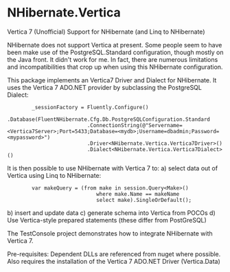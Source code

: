 NHibernate.Vertica
==================

Vertica 7 (Unofficial) Support for NHibernate (and Linq to NHibernate)

NHibernate does not support Vertica at present. Some people seem to have been make use of the PostgreSQL.Standard configuration, though mostly on the Java front. It didn't work for me. In fact, there are numerous limitations and incompatibilities that crop up when using this NHibernate configuration.

This package implements an Vertica7 Driver and Dialect for NHibernate. It uses the Vertica 7 ADO.NET provider by subclassing the PostgreSQL Dialect:

            _sessionFactory = Fluently.Configure()
                .Database(FluentNHibernate.Cfg.Db.PostgreSQLConfiguration.Standard
                              .ConnectionString(@"Servername=<Vertica7Server>;Port=5433;Database=<mydb>;Username=dbadmin;Password=<mypassword>")
                              .Driver<NHibernate.Vertica.Vertica7Driver>()
                              .Dialect<NHibernate.Vertica.Vertica7Dialect>()

It is then possible to use NHibernate with Vertica 7 to:
  a) select data out of Vertica using Linq to NHibernate:
  
            var makeQuery = (from make in session.Query<Make>()
                                 where make.Name == makeName
                                 select make).SingleOrDefault();
                                 
  b) insert and update data
  c) generate schema into Vertica from POCOs
  d) Use Vertica-style prepared statements (these differ from PostGreSQL)
  
The TestConsole project demonstrates how to integrate NHibernate with Vertica 7.

Pre-requisites:
Dependent DLLs are referenced from nuget where possible. 
Also requires the installation of the Vertica 7 ADO.NET Driver (Vertica.Data)



  



